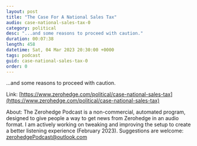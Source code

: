 ```yaml
---
layout: post
title: "The Case For A National Sales Tax"
audio: case-national-sales-tax-0
category: political
desc: "...and some reasons to proceed with caution."
duration: 00:07:38
length: 458
datetime: Sat, 04 Mar 2023 20:30:00 +0000
tags: podcast
guid: case-national-sales-tax-0
order: 0
---
```

...and some reasons to proceed with caution.

Link: [https://www.zerohedge.com/political/case-national-sales-tax](https://www.zerohedge.com/political/case-national-sales-tax)

About: The Zerohedge Podcast is a non-commercial, automated program, designed to give people a way to get news from Zerohedge in an audio format.  I am actively working on tweaking and improving the setup to create a better listening experience (February 2023).  Suggestions are welcome: [zerohedgePodcast@outlook.com](mailto:zerohedgePodcast@outlook.com)